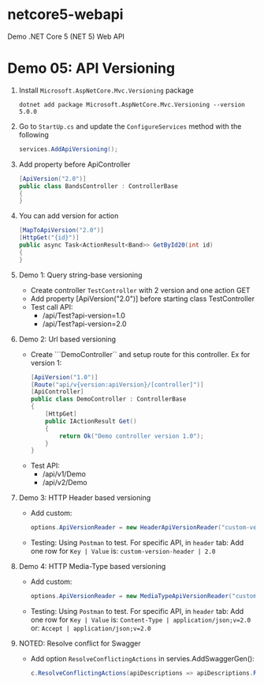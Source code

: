 # netcore5-webapi
Demo .NET Core 5 (NET 5) Web API


# Demo 05: API Versioning
1. Install ```Microsoft.AspNetCore.Mvc.Versioning``` package
    ```
    dotnet add package Microsoft.AspNetCore.Mvc.Versioning --version 5.0.0
    ```
2. Go to ```StartUp.cs``` and update the ```ConfigureServices``` method with the following
    ```cs
    services.AddApiVersioning();
    ```
3. Add property before ApiController
    ```cs
    [ApiVersion("2.0")]
    public class BandsController : ControllerBase
    {
    }
    ```
4. You can add version for action
    ```cs
    [MapToApiVersion("2.0")]
    [HttpGet("{id}")]
    public async Task<ActionResult<Band>> GetById20(int id)
    {
    }
    ```
5. Demo 1: Query string-base versioning
    - Create controller ```TestController``` with 2 version and one action GET
    - Add property [ApiVersion("2.0")] before starting class TestController
    - Test call API:
        - /api/Test?api-version=1.0
        - /api/Test?api-version=2.0
6. Demo 2: Url based versioning
    - Create ```DemoController`` and setup route for this controller. Ex for version 1:
        ```cs
        [ApiVersion("1.0")]
        [Route("api/v{version:apiVersion}/[controller]")]
        [ApiController]
        public class DemoController : ControllerBase
        {
            [HttpGet]
            public IActionResult Get()
            {
                return Ok("Demo controller version 1.0");
            }
        }
        ```
    - Test API:
        * /api/v1/Demo
        * /api/v2/Demo
7. Demo 3: HTTP Header based versioning
    - Add custom:
        ```cs
        options.ApiVersionReader = new HeaderApiVersionReader("custom-version-header");
        ```
    - Testing: Using ```Postman``` to test. For specific API, in ```header``` tab:
        Add one row for ```Key | Value``` is:
        ```custom-version-header | 2.0```
8. Demo 4: HTTP Media-Type based versioning
    - Add custom:
        ```cs
        options.ApiVersionReader = new MediaTypeApiVersionReader("custom-version-header");
        ```
    - Testing: Using ```Postman``` to test. For specific API, in ```header``` tab: Add one row for ```Key | Value``` is:
        ```Content-Type | application/json;v=2.0```
        or:
        ```Accept | application/json;v=2.0```

9. NOTED: Resolve conflict for Swagger
	- Add option ```ResolveConflictingActions``` in servies.AddSwaggerGen():
		```cs
		c.ResolveConflictingActions(apiDescriptions => apiDescriptions.First());
		```